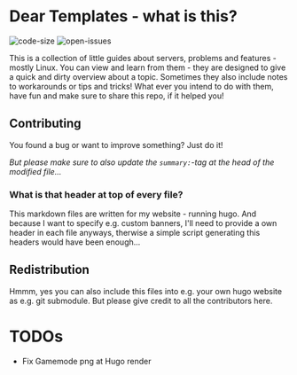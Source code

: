 # Dear Templates - what is this? #
![code-size](https://img.shields.io/github/languages/code-size/simonmicro/dear-templates)
![open-issues](https://img.shields.io/github/issues-raw/simonmicro/dear-templates)

This is a collection of little guides about servers, problems and features - mostly Linux.
You can view and learn from them - they are designed to give a quick and dirty overview about a topic.
Sometimes they also include notes to workarounds or tips and tricks!
What ever you intend to do with them, have fun and make sure to share this repo, if it helped you!

## Contributing ##
You found a bug or want to improve something? Just do it!

_But please make sure to also update the `summary:`-tag at the head of the modified file..._

### What is that header at top of every file? ###
This markdown files are written for my website - running hugo. And because I want to specify e.g. custom banners,
I'll need to provide a own header in each file anyways, therwise a simple script generating this headers would have been enough...

## Redistribution ##
Hmmm, yes you can also include this files into e.g. your own hugo website as e.g. git submodule. But please give credit to all the contributors here.

# TODOs #
* Fix Gamemode png at Hugo render
